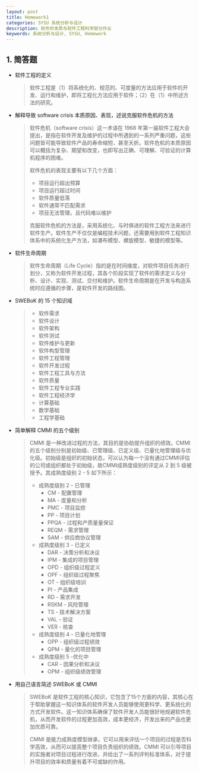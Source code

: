 ```yaml
---
layout: post
title: Homework1
categories: SYSU 系统分析与设计
description: 软件的本质与软件工程科学部分作业
keywords: 系统分析与设计, SYSU, Homework
---
```


## 1. 简答题

* 软件工程的定义

  > 软件工程是（1）将系统化的、规范的、可度量的方法应用于软件的开发、运行和维护，即将工程化方法应用于软件；（2）在（1）中所述方法的研究。

* 解释导致 software crisis 本质原因、表现，述说克服软件危机的方法

  > 软件危机（software crisis）这一术语在 1968 年第一届软件工程大会提出，是指在软件开发及维护的过程中所遇到的一系列严重问题，这些问题皆可能导致软件产品的寿命缩短、甚至夭折。软件危机的本质原因可以概括为复杂、期望和改变，也即写出正确、可理解、可验证的计算机程序的困难。
  >
  > 软件危机的表现主要有以下几个方面：
  >
  > * 项目运行超出预算
  > * 项目运行超过时间
  > * 软件质量低落
  > * 软件通常不匹配需求
  > * 项目无法管理，且代码难以维护
  >
  > 克服软件危机的方法是，采用系统化、与时俱进的软件工程方法来进行软件生产。软件生产不仅仅是编程技术问题，还需要用到软件工程知识体系中的系统化生产方法，如瀑布模型、螺旋模型、敏捷的模型等。

* 软件生命周期

  > 软件生命周期（Life Cycle）指的是在时间维度，对软件项目任务进行划分，又称为软件开发过程，其各个阶段实现了软件的需求定义与分析、设计、实现、测试、交付和维护。软件生命周期是在开发与构造系统时应遵循的步骤，是软件开发的路线图。

* SWEBoK 的 15 个知识域

  > * 软件需求
  > * 软件设计
  > * 软件架构
  > * 软件测试
  > * 软件维护与更新
  > * 软件构型管理
  > * 软件工程管理
  > * 软件开发过程
  > * 软件工程工具与方法
  > * 软件质量
  > * 软件工程专业实践
  > * 软件工程经济学
  > * 计算基础
  > * 数学基础
  > * 工程学基础

* 简单解释 CMMI 的五个级别

  > CMMI 是一种改进过程的方法，其目的是协助提升组织的绩效。CMMI的五个级别分别是初始级、已管理级、已定义级、已量化地管理级与优化级。初始级是组织的初始状态，可以认为每一个没有通过CMMI评估的公司或组织都处于初始级，故CMMI成熟度级别的评定从 2 到 5 级被授予。其成熟度级别 2 - 5 如下所示：
  >
  > * 成熟度级别 2 - 已管理
  >   * CM - 配置管理
  >   * MA - 度量和分析
  >   * PMC - 项目监控
  >   * PP - 项目计划
  >   * PPQA - 过程和产质量量保证
  >   * REQM - 需求管理
  >   * SAM - 供应商协议管理
  > * 成熟度级别 3 - 已定义
  >   * DAR - 决策分析和决议
  >   * IPM - 集成的项目管理
  >   * OPD - 组织级过程定义
  >   * OPF - 组织级过程聚焦
  >   * OT - 组织级培训
  >   * PI - 产品集成
  >   * RD - 需求开发
  >   * RSKM - 风险管理
  >   * TS - 技术解决方案
  >   * VAL - 验证
  >   * VER - 核查
  > * 成熟度级别 4 - 已量化地管理
  >   * OPP - 组织级过程绩效
  >   * QPM - 量化的项目管理
  > * 成熟度级别 5 -优化中
  >   * CAR - 因果分析和决议
  >   * OPM - 组织级绩效管理

* 用自己语言简述 SWEBoK 或 CMMI

  > SWEBoK 是软件工程的核心知识，它包含了15个方面的内容，其核心在于帮助掌握这一知识体系的软件开发人员能够使用更科学、更系统化的方式开发软件。这一知识体系确保了软件开发人员能很好地规避软件危机，从而开发软件的过程更加高效，成本更经济，开发出来的产品也更加优质可靠。
  >
  > CMMI 是能力成熟度模型继承，它可以用来评估一个项目的过程是否科学高效，从而可以提高整个项目负责组织的绩效。CMMI 可以引导项目的实施者对项目过程进行改进，并给出了一系列评判标准体系，对于提升项目的效率和质量有着不可或缺的作用。

